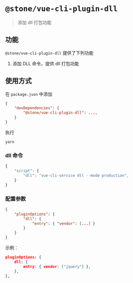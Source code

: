 # `@stone/vue-cli-plugin-dll`

> 添加 dll 打包功能

## 功能

`@stone/vue-cli-plugin-dll` 提供了下列功能

1.  添加 DLL 命令，提供 dll 打包功能

## 使用方式

在 `package.json` 中添加

```json
{
    "devDependencies": {
        "@stone/vue-cli-plugin-dll": ...,
    }
}
```

执行

```shell
yarn
```

### dll 命令

```js
{
    "script": {
        "dll": "vue-cli-service dll --mode production",
    }
}
```

### 配置参数

```json
{
    "pluginOptions": {
        "dll": {
            "entry": { "vendor": [...] }
        }
    }
}
```

示例：

```json
pluginOptions: {
    dll: {
        entry: { vendor: ["jquery"] },
    },
},
```
